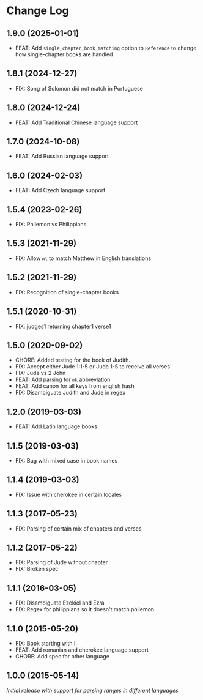 # Change Log

## 1.9.0 (2025-01-01)

- FEAT: Add `single_chapter_book_matching` option to `Reference` to change how single-chapter books are handled

## 1.8.1 (2024-12-27)

- FIX: Song of Solomon did not match in Portuguese

## 1.8.0 (2024-12-24)

- FEAT: Add Traditional Chinese language support

## 1.7.0 (2024-10-08)

- FEAT: Add Russian language support

## 1.6.0 (2024-02-03)

- FEAT: Add Czech language support

## 1.5.4 (2023-02-26)

- FIX: Philemon vs Philippians

## 1.5.3 (2021-11-29)

- FIX: Allow `mt` to match Matthew in English translations

## 1.5.2 (2021-11-29)

- FIX: Recognition of single-chapter books

## 1.5.1 (2020-10-31)

- FIX: judges1 returning chapter1 verse1

## 1.5.0 (2020-09-02)

- CHORE: Added testing for the book of Judith.
- FIX: Accept either Jude 1:1-5 or Jude 1-5 to receive all verses
- FIX: Jude vs 2 John
- FEAT: Add parsing for `mk` abbreviation
- FEAT: Add canon for all keys from english hash
- FIX: Disambiguate Judith and Jude in regex

## 1.2.0 (2019-03-03)

- FEAT: Add Latin language books

## 1.1.5 (2019-03-03)

- FIX: Bug with mixed case in book names

## 1.1.4 (2019-03-03)

- FIX: Issue with cherokee in certain locales

## 1.1.3 (2017-05-23)

- FIX: Parsing of certain mix of chapters and verses

## 1.1.2 (2017-05-22)

- FIX: Parsing of Jude without chapter
- FIX: Broken spec

## 1.1.1 (2016-03-05)

- FIX: Disambiguate Ezekiel and Ezra
- FIX: Regex for philippians so it doesn't match philemon

## 1.1.0 (2015-05-20)

- FIX: Book starting with I.
- FEAT: Add romanian and cherokee language support
- CHORE: Add spec for other language

## 1.0.0 (2015-05-14)

*Initial release with support for parsing ranges in different languages*
